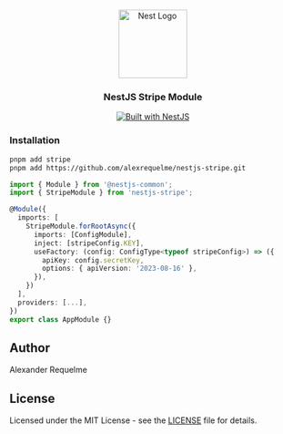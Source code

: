 <h1 align="center"></h1>

<div align="center">
  <a href="http://nestjs.com/" target="_blank">
    <img src="https://camo.githubusercontent.com/5f54c0817521724a2deae8dedf0c280a589fd0aa9bffd7f19fa6254bb52e996a/68747470733a2f2f6e6573746a732e636f6d2f696d672f6c6f676f2d736d616c6c2e737667" width="120" alt="Nest Logo" />
  </a>
</div>

<h3 align="center">NestJS Stripe Module</h3>

<div align="center">
  <a href="https://nestjs.com" target="_blank">
    <img src="https://img.shields.io/badge/built%20with-NestJs-red.svg" alt="Built with NestJS">
  </a>
</div>

### Installation

```bash
pnpm add stripe
pnpm add https://github.com/alexrequelme/nestjs-stripe.git
```

```ts
import { Module } from '@nestjs-common';
import { StripeModule } from 'nestjs-stripe';

@Module({
  imports: [
    StripeModule.forRootAsync({
      imports: [ConfigModule],
      inject: [stripeConfig.KEY],
      useFactory: (config: ConfigType<typeof stripeConfig>) => ({
        apiKey: config.secretKey,
        options: { apiVersion: '2023-08-16' },
      }),
    })
  ],
  providers: [...],
})
export class AppModule {}
```

## Author

Alexander Requelme

## License

Licensed under the MIT License - see the [LICENSE](LICENSE) file for details.
